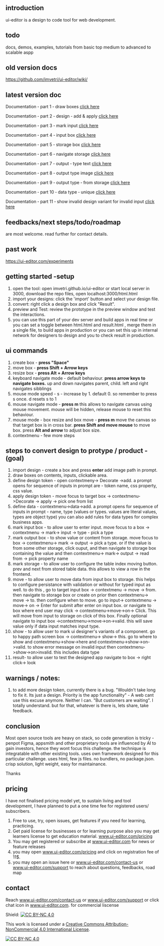
## introduction

ui-editor is a design to code tool for web development.

## todo 

docs, demos, examples, tutorials from basic top medium to advanced to scalable aspp

## old version docs

https://github.com/imvetri/ui-editor/wiki/ 

## latest version doc

Documentation ‐ part 1 ‐ draw boxes [click here ](https://github.com/imvetri/ui-editor/wiki/Documentation-%E2%80%90-part-1-%E2%80%90-draw-boxes)

Documentation ‐ part 2 ‐ design ‐ add & apply [click here ](https://github.com/imvetri/ui-editor/wiki/Documentation-%E2%80%90-part-2-%E2%80%90-design-%E2%80%90-add--&-apply)

Documentation ‐ part 3 ‐ mark input [click here ](https://github.com/imvetri/ui-editor/wiki/Documentation-%E2%80%90-part-3-%E2%80%90-mark-input)

Documentation ‐ part 4 ‐ input box [click here ](https://github.com/imvetri/ui-editor/wiki/Documentation-%E2%80%90-part-4-%E2%80%90-input-box)

Documentation ‐ part 5 ‐ storage box [click here ](https://github.com/imvetri/ui-editor/wiki/Documentation-%E2%80%90-part-5-%E2%80%90-storage-box)

Documentation ‐ part 6 ‐ navigate storage [click here ](https://github.com/imvetri/ui-editor/wiki/Documentation-%E2%80%90-part-6-%E2%80%90-navigate-storage)

Documentation ‐ part 7 ‐ output ‐ type text [click here ](https://github.com/imvetri/ui-editor/wiki/Documentation-%E2%80%90-part-7-%E2%80%90-output-%E2%80%90-type-text)

Documentation ‐ part 8 ‐ output type image [click here ](https://github.com/imvetri/ui-editor/wiki/Documentation-%E2%80%90-part-8-%E2%80%90-output-type-image)

Documentation ‐ part 9 ‐ output type ‐ from storage [click here ](https://github.com/imvetri/ui-editor/wiki/Documentation-%E2%80%90-part-9-%E2%80%90-output-type-%E2%80%90-from-storage)

Documentation ‐ part 10 ‐ data type ‐ unique [click here ](https://github.com/imvetri/ui-editor/wiki/Documentation-%E2%80%90-part-10-%E2%80%90-data-type-%E2%80%90-unique)

Documentation ‐ part 11 ‐ show invalid design variant for invalid input [click here ](https://github.com/imvetri/ui-editor/wiki/Documentation-%E2%80%90-part-11-%E2%80%90-show-invalid-design-variant-for-invalid-input)

## feedbacks/next steps/todo/roadmap

are most welcome. read further for contact details.

## past work 

https://ui-editor.com/experiments

## getting started -setup

1. open the tool: open imvetri.github.io/ui-editor or start local server in 3000, download the repo files, open localhost:3000/html.html
2. import your designs: click the 'import' button and select your design file.
3. convert: right click a design box and click "Result".
4. preview and Test: review the prototype in the preview window and test the interactions.
5. you can use this part of your dev server and build apps in real time or you can set a toggle between html.html and result.html , merge them in a single file, to build apps in production or you can set this up in internal network for designers to design and you to check result in production.

## ui commands

1. create box - **press "Space"**
2. move box - **press Shift + Arrow keys**
3. resize box - **press Alt + Arrow keys**
4. keyboard navigate mode - default behaviour. **press arrow keys to navigate boxes.** up and down navigates parent, child. left and right navigates sibblings
5. mouse mode speed - s - increase by 1. default 0. so remember to press s once. d resets s to 1
6. mouse navigate mode - **press m** this allows to navigate canvas using mouse movement. mouse will be hidden, release mouse to reset this behaviour.
7. mouse mode - box resize and box move - **press m** move the canvas so that target box is in cross bar. **press Shift and move mouse** to move box. press **Alt and arrow** to adjust box size.
8. contextmenu - few more steps

## steps to convert design to protype / product - (goal)

1. import design - create a box and press **enter** add image path in prompt.
2. draw boxes on contents, inputs, clickable area.
3. define design token - open contextmeny-> Decorate ->add. a prompt opens for sequence of inputs in prompt are - token name, css property, css value.
4. apply design token - move focus to target box -> contextmenu->Decorate -> apply -> pick one from list
5. define data - contextmenu->data->add. a prompt opens for sequence of inputs in prompt - name, type (values or types. values are literal values, types are object type) you can also add rules for data types for complex business apps.
6. mark input box - to allow user to enter input. move focus to a box -> contextmenu -> mark-> input -> type - pick a type
7. mark output box - to show value or content from storage. move focus to box -> contextmenu-> mark -> output -> pick a type. or if the value is from some other storage, click ouput, and then navigate to storage box containing the value and then contextmenu-> mark-> output -> read from -> pick property name
8. mark storage - to allow user to configure the table index moving button. prev and next from stored table data. this allows to view a row in the frontend.
9. move - to allow user to move data from input box to storage. this helps to configure persistance with validation or without for typed input as well. to do this , go to target input box -> contextmenu -> move -> from. then navigate to storage box or create on prior then contextmenu-> move -> to. then configure when to move. go to input-> contextmenu -> move-> on -> Enter for submit after enter on input box. or navigate to box where end user may click -> contextmenu->move->on-> Click. This will move from input to storage on click of this box. Finally optional navigate to input box ->contextmenu->move->on->valid. this will save value only if data input matches input type.
10. show - to allow user to mark ui designer's variants of a component. go to happy path screen box -> contextmenu-> show-> this. go to where to show and contextmenu->show->here and contextmenu->show->on->valid. to show error message on invalid input then contextmenu->show->on>invalid. this includes data type
11. result- to allow user to test the designed app navigate to box -> right click-> look

## warnings / notes: 

1. to add more design token, currently there is a bug. "Wouldn't take long to fix it. Its just a design. Priority is the app functionality" - A web cant use this excuse anymore. Neither I can. "But customers are waiting". I totally understand. but for that, whatever is there is, lets share, take feedback.


## conclusion

Most open source tools are heavy on stack, so code generation is tricky - penpot
Figma, appsmith and other proprietary tools are influenced by AI to gain investors, hence they wont focus this challenge.
the technique is integratable with other existing tools.
uses own framework designed for this particular challenge.
uses html, few js files. no bundlers, no package.json.
crisp solution, light weight, easy for maintainance.

Thanks

## pricing

I have not finalised pricing model yet, to sustain living and tool development, I have planned to put a one time fee for registered users/ subscribers.

1. Free to use, try, open issues, get features if you need for learning, practicing.
2. Get paid license for businesses or for learning purpose also you may get learners license to get education material.  www.ui-editor.com/pricing 
3. You may get registered or subscribe at www.ui-editor.com for news or feature releases
4. you may open www.ui-editor.com/pricing and click on registration fee of 11$.
5. you may open an issue here or www.ui-editor.com/contact-us or www.ui-editor.com/support to reach about questions, feedbacks, road map

## contact

Reach www.ui-editor.com/contact-us or www.ui-editor.com/support or click chat icon in www.ui-editor.com. for commercial liscense

Shield: [![CC BY-NC 4.0][cc-by-nc-shield]][cc-by-nc]

This work is licensed under a
[Creative Commons Attribution-NonCommercial 4.0 International License][cc-by-nc].

[![CC BY-NC 4.0][cc-by-nc-image]][cc-by-nc]

[cc-by-nc]: https://creativecommons.org/licenses/by-nc/4.0/
[cc-by-nc-image]: https://licensebuttons.net/l/by-nc/4.0/88x31.png
[cc-by-nc-shield]: https://img.shields.io/badge/License-CC%20BY--NC%204.0-lightgrey.svg
